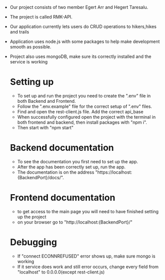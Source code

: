 * Our project consists of two member Egert Arr and Hegert Taresalu.
* The project is called RMK-API.


* Our application currently lets users do CRUD operations to hikers,hikes and trails
    
* Application uses node.js with some packages to help make development smooth as possible.
* Project also uses mongoDB, make sure its correctly installed and the service is working

    # Setting up
    * To set up and run the project you need to create the ".env" file in both Backend and Frontend.
    * Follow the ".env.example" file for the correct setup of ".env" files.
    * Find and open the rest-client.js file. Add the correct api_base
    * When successfully configured open the project with the terminal in both frontend and backend, then install packages with "npm i".
    * Then start with "npm start"

    # Backend documentation
    * To see the documentation you first need to set up the app.
    * After the app has been correctly set up, run the app.
    * The documentation is on the address "https://localhost:{BackendPort}/docs/".

    # Frontend documentation
    * to get access to the main page you will need to have finished setting up the project
    * on your browser go to "http://localhost:{BackendPort}/"

    
    # Debugging
    * If "connect ECONNREFUSED" error shows up, make sure mongo is working
    * If it service does work and still error occurs, change every field from "localhost" to 0.0.0.0(except rest-client.js)